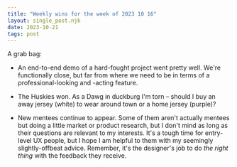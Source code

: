 ```yaml
---
title: "Weekly wins for the week of 2023 10 16"
layout: single_post.njk
date: 2023-10-21
tags: post
---
```


A grab bag:

- An end-to-end demo of a hard-fought project went pretty well. We're functionally close, but far from where we need to be in terms of a professional-looking and -acting feature.

- The Huskies won. As a Dawg in duckburg I'm torn – should I buy an away jersey (white) to wear around town or a home jersey (purple)?

- New mentees continue to appear. Some of them aren't actually mentees but doing a little market or product research, but I don't mind as long as their questions are relevant to my interests. It's a tough time for entry-level UX people, but I hope I am helpful to them with my seemingly slightly-offbeat advice. Remember, it's the designer's job to do _the right thing_ with the feedback they receive.
